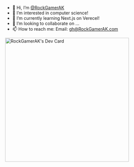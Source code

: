 - 👋 Hi, I’m [@RockGamerAK](../RockGamerAK)
- 👀 I’m interested in computer science!
- 🌱 I’m currently learning Next.js on Verecel!
- 💞️ I’m looking to collaborate on ...
- 📫 How to reach me: Email: gh@RockGamerAK.com

<a href="https://app.daily.dev/RockGamerAK" width="100%">
  <img alt="RockGamerAK's Dev Card" src="https://api.daily.dev/devcards/f0e83bd18f9d4d2a927a495cb8c2bf31.png?r=zwc" width="400" >
</div>
  
<!---
  RockGamerAK/RockGamerAK is a ✨ special ✨ repository because its `README.md` (this file) appears on your GitHub profile.
  You can click the Preview link to take a look at your changes.
--->
